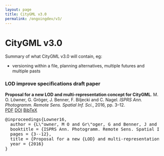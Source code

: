 ```yaml
---
layout: page
title: CityGML v3.0
permalink: /ongoingdev/v3/
---
```


# CityGML v3.0

Summary of what CityGML v3.0 will contain, eg:

  - versioning within a file, planning alternatives, multiple futures and multiple pasts


### LOD improve specifications draft paper

<div class="filteredelement"><strong>Proposal for a new LOD and multi-representation concept for CityGML</strong>. M. O. L&ouml;wner, G. Gr&ouml;ger, J. Benner, F. Biljecki and C. Nagel. <em>ISPRS Ann. Photogramm. Remote Sens. Spatial Inf. Sci.</em>, 2016, pp. 3&ndash;12. <br /> <a href="http://www.isprs-ann-photogramm-remote-sens-spatial-inf-sci.net/IV-2-W1/3/2016/isprs-annals-IV-2-W1-3-2016.pdf"><i class="fa fa-file-pdf-o"></i> PDF</a> <a href="http://dx.doi.org/10.5194/isprs-annals-IV-2-W1-3-2016"><i class="fa fa-external-link"></i> DOI</a> <a href="#bibLowner16" data-toggle="collapse"><i class="fa fa-caret-square-o-down"></i> BibTeX</a><div id="bibLowner16" class="collapse" tabindex="-1"><pre class="bibtex">@inproceedings{Lowner16,
  author = {L\"owner, M O and Gr\"oger, G and Benner, J and Biljecki, F and Nagel, C},
  booktitle = {ISPRS Ann. Photogramm. Remote Sens. Spatial Inf. Sci.},
  pages = {3--12},
  title = {Proposal for a new {LOD} and multi-representation concept for {CityGML}},
  year = {2016}
}</pre></div></div>

